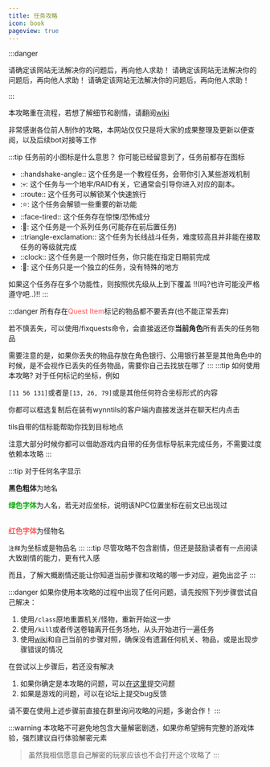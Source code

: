 ```yaml
---
title: 任务攻略
icon: book
pageview: true
---
```



:::danger 

请确定该网站无法解决你的问题后，再向他人求助！
请确定该网站无法解决你的问题后，再向他人求助！
请确定该网站无法解决你的问题后，再向他人求助！

:::

本攻略重在流程，若想了解细节和剧情，请翻阅[wiki](https://wynncraft.fandom.com/wiki/Quests)

非常感谢各位前人制作的攻略，本网站仅仅只是将大家的成果整理及更新以便查阅，以及后续bot对接等工作
   
:::tip 任务前的小图标是什么意思？
你可能已经留意到了，任务前都存在图标



+ ::handshake-angle:: 这个任务是一个教程任务，会带你引入某些游戏机制
+ ::skull:: 这个任务与一个地牢/RAID有关，它通常会引导你进入对应的副本。
+ ::route:: 这个任务可以解锁某个快速旅行
+ ::star:: 这个任务会解锁一些重要的新功能
+ ::face-tired:: 这个任务存在惊悚/恐怖成分
+ ::bookmark:: 这个任务是一个系列任务(可能存在前后置任务)
+ ::triangle-exclamation:: 这个任务为长线战斗任务，难度较高且并非能在接取任务的等级就完成
+ ::clock:: 这个任务是一个限时任务，你只能在指定日期前完成
+ ::scroll:: 这个任务只是一个独立的任务，没有特殊的地方

如果这个任务存在多个功能性，则按照优先级从上到下覆盖 !!(吗?也许可能没严格遵守吧..)!!
:::

:::danger
所有存在<font color=FF5555>Quest Item</font>标记的物品都不要丢弃(也不能正常丢弃)

若不慎丢失，可以使用<Copy>/fixquests</Copy>命令，会直接返还你**当前角色**所有丢失的任务物品

需要注意的是，如果你丢失的物品存放在角色银行、公用银行甚至是其他角色中的时候，是不会视作已丢失的任务物品，需要你自己去找放在哪了
:::
:::tip 如何使用本攻略?
对于任何标记的坐标，例如

`[11 56 131]`或者是`[13, 26, 79]`或是其他任何符合坐标形式的内容

你都可以框选复制后在装有wynntils的客户端内直接发送并在聊天栏内点击

tils自带的信标能帮助你找到目标地点

注意大部分时候你都可以借助游戏内自带的任务信标导航来完成任务，不需要过度依赖本攻略
:::

:::tip
对于任何名字显示

**黑色粗体**为地名

<font color=00AA00><b>绿色字体</b></font>为人名，若无对应坐标，说明该NPC位置坐标在前文已出现过<br><br>

<font color=FF5555><b>红色字体</b></font>为怪物名

`注释`为坐标或是物品名
:::
:::tip
尽管攻略不包含剧情，但还是鼓励读者有一点阅读大致剧情的能力，更有代入感

而且，了解大概剧情还能让你知道当前步骤和攻略的哪一步对应，避免出岔子
:::

:::danger
如果你使用本攻略的过程中出现了任何问题，请先按照下列步骤尝试自己解决：
1.  使用`/class`原地重置机关/怪物，重新开始这一步
2.  使用`/kill`或者传送卷轴离开任务场地，从头开始进行一遍任务
3.  使用[wiki](https://wynncraft.fandom.com/wiki/Wynncraft_Wiki)和自己当前的步骤对照，确保没有遗漏任何机关、物品，或是出现步骤错误的情况

在尝试以上步骤后，若还没有解决
1.  如果你确定是本攻略的问题，可以[在这里](https://github.com/EternityTQ/WynncraftCNguide/issues/new)提交问题
3.  如果是游戏的问题，可以在论坛上提交bug反馈

请不要在使用上述步骤前直接在群里询问攻略的问题，多谢合作！
:::

:::warning
本攻略不可避免地包含大量解密剧透，如果你希望拥有完整的游戏体验，强烈建议自行体验解密元素
>虽然我相信愿意自己解密的玩家应该也不会打开这个攻略了
:::

